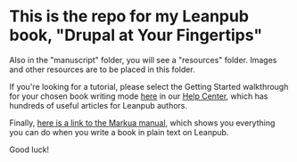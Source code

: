 # This is the repo for my Leanpub book, "Drupal at Your Fingertips"


Also in the "manuscript" folder, you will see a "resources" folder. Images and other resources are to be placed in this folder.

If you're looking for a tutorial, please select the Getting Started walkthrough for your chosen book writing mode [here](http://help.leanpub.com/en/articles/3088382-quick-walkthroughs-for-getting-started-on-a-leanpub-book) in our [Help Center](http://help.leanpub.com/en), which has hundreds of useful articles for Leanpub authors.

Finally, [here is a link to the Markua manual,](https://leanpub.com/markua/read) which shows you everything you can do when you write a book in plain text on Leanpub.

Good luck!
